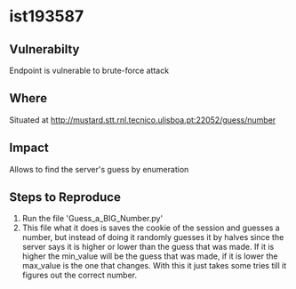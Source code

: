 # ist193587

## Vulnerabilty

Endpoint is vulnerable to brute-force attack

## Where

Situated at http://mustard.stt.rnl.tecnico.ulisboa.pt:22052/guess/number

## Impact

Allows to find the server's guess by enumeration

## Steps to Reproduce

1. Run the file 'Guess_a_BIG_Number.py' 
2. This file what it does is saves the cookie of the session and guesses a number, but instead of doing it randomly guesses it by halves since the server says it is higher or lower than the guess that was made. If it is higher the min_value will be the guess that was made, if it is lower the max_value is the one that changes. With this it just takes some tries till it figures out the correct number.